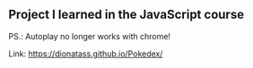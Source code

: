 ## Project I learned in the JavaScript course

PS.: Autoplay no longer works with chrome!

Link:
https://dionatass.github.io/Pokedex/

